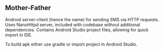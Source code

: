 Mother-Father
-------------

Android server-client (hence the name) for sending SMS via HTTP requests.
Uses NanoHttpd server, included with codebase without additional dependencies.
Contains Android Studio project files, allowing for quick import in IDE.

To build apk either use gradle or import project in Android Studio.

